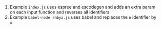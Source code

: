 1. Example `index.js` uses espree and escodegen and adds an extra param on each input function and reverses all identifiers
2. Example `babel-node rnbyx.js` uses babel and replaces the `n` identifier by `x`